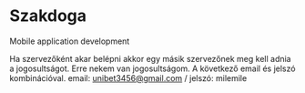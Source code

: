 # Szakdoga
Mobile application development 

Ha szervezőként akar belépni akkor egy másik szervezőnek meg kell adnia a jogosultságot.
Erre nekem van jogosultságom. A következő email és jelszó kombinációval. email:  unibet3456@gmail.com  /  jelszó: milemile
